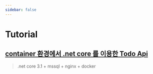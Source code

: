 ```yaml
---
sidebar: false
---
```


# Tutorial

## [container 환경에서 .net core 를 이용한 Todo Api](./todoapi)

> .net core 3.1 + mssql + nginx + docker
